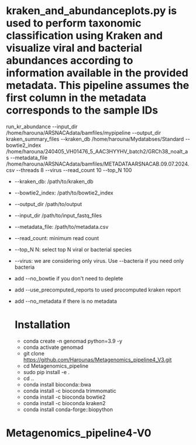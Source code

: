 # kraken_and_abundanceplots.py is used to perform taxonomic classification using Kraken and visualize viral and bacterial abundances according to information available in the provided metadata. This pipeline assumes the first column in the metadata corresponds to the sample IDs

run_kr_abundance --input_dir /home/harouna/ARSNACAdata/bamfiles/mypipeline --output_dir kraken_summary_files --kraken_db /home/harouna/Mydatabses/Standard --bowtie2_index /home/harouna/240405_VH01476_5_AAC3HYYHV_batch2/GRCh38_noalt_as --metadata_file /home/harouna/ARSNACAdata/bamfiles/METADATAARSNACAB.09.07.2024.csv --threads 8 --virus --read_count 10 --top_N 100

* --kraken_db: /path/to/kraken_db
* --bowtie2_index: /path/to/bowtie2_index
* --output_dir /path/to/output
* --input_dir /path/to/input_fastq_files
* --metadata_file: /path/to/metadata.csv
* --read_count: minimum read count
* --top_N N: select top N viral or bacterial species
* --virus: we are considering only virus. Use --bacteria if you need only bacteria
* add --no_bowtie if you don't need to deplete
* add --use_precomputed_reports to used procomputed kraken report
* add --no_metadata if there is no metadata


  # Installation
  * conda create -n genomad python=3.9 -y
  * conda activate genomad
  * git clone https://github.com/Harounas/Metagenomics_pipeline4_V3.git
  * cd Metagenomics_pipeline
  * sudo pip install -e .
  * cd ..
  * conda install bioconda::bwa
  * conda install -c bioconda trimmomatic
  * conda install -c bioconda bowtie2
  * conda install -c bioconda kraken2
  * conda install conda-forge::biopython
    







# Metagenomics_pipeline4-V0
